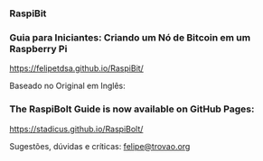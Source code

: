 ### RaspiBit
### Guia para Iniciantes: Criando um Nó de Bitcoin em um Raspberry Pi
https://felipetdsa.github.io/RaspiBit/

Baseado no Original em Inglês:
### The RaspiBolt Guide is now available on GitHub Pages:
https://stadicus.github.io/RaspiBolt/

Sugestões, dúvidas e críticas:
felipe@trovao.org
